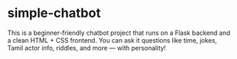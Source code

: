 # simple-chatbot
This is a beginner-friendly chatbot project that runs on a Flask backend and a clean HTML + CSS frontend. You can ask it questions like time, jokes, Tamil actor info, riddles, and more — with personality!
